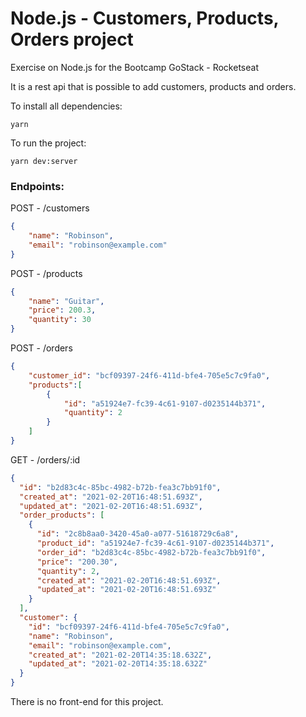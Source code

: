 # Node.js - Customers, Products, Orders project
Exercise on Node.js for the Bootcamp GoStack - Rocketseat

It is a rest api that is possible to add customers, products and orders.

To install all dependencies:

```
yarn
```

To run the project:

```
yarn dev:server
```

### Endpoints:

POST   - /customers <br>
```json
{
	"name": "Robinson",
	"email": "robinson@example.com"
}
```


POST   - /products <br>
```json
{
	"name": "Guitar",
	"price": 200.3,
	"quantity": 30
}
```

POST   - /orders <br>
```json
{
	"customer_id": "bcf09397-24f6-411d-bfe4-705e5c7c9fa0",
	"products":[
		{
			"id": "a51924e7-fc39-4c61-9107-d0235144b371",
			"quantity": 2
		}
	]
}
```

GET    - /orders/:id <br>
```json
{
  "id": "b2d83c4c-85bc-4982-b72b-fea3c7bb91f0",
  "created_at": "2021-02-20T16:48:51.693Z",
  "updated_at": "2021-02-20T16:48:51.693Z",
  "order_products": [
    {
      "id": "2c8b8aa0-3420-45a0-a077-51618729c6a8",
      "product_id": "a51924e7-fc39-4c61-9107-d0235144b371",
      "order_id": "b2d83c4c-85bc-4982-b72b-fea3c7bb91f0",
      "price": "200.30",
      "quantity": 2,
      "created_at": "2021-02-20T16:48:51.693Z",
      "updated_at": "2021-02-20T16:48:51.693Z"
    }
  ],
  "customer": {
    "id": "bcf09397-24f6-411d-bfe4-705e5c7c9fa0",
    "name": "Robinson",
    "email": "robinson@example.com",
    "created_at": "2021-02-20T14:35:18.632Z",
    "updated_at": "2021-02-20T14:35:18.632Z"
  }
}
```

There is no front-end for this project.
